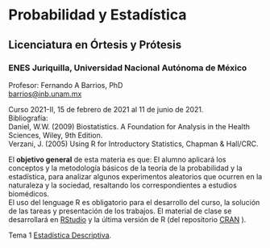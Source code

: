# Probabilidad y Estadística  
## Licenciatura en Órtesis y Prótesis  
### ENES Juriquilla, Universidad Nacional Autónoma de México  

Profesor: Fernando A Barrios, PhD  
barrios@inb.unam.mx  

Curso 2021-II, 15 de febrero de 2021 al 11 de junio de 2021.  
Bibliografía:  
Daniel, W.W. (2009) Biostatistics. A Foundation for Analysis in the Health Sciences, Wiley, 9th Edition.  
Verzani, J. (2005) Using R for Introductory Statistics, Chapman & Hall/CRC.

El **objetivo general** de esta materia es que: El alumno aplicará los conceptos y la metodología básicos de la teoría de la probabilidad y la estadística, para analizar algunos experimentos aleatorios que ocurren en la naturaleza y la sociedad, resaltando los correspondientes a estudios biomédicos.  
El uso del lenguage R es obligatorio para el desarrollo del curso, la solución de las tareas y presentación de los trabajos. El material de clase se desarrollará en [RStudio](https://rstudio.com/products/rstudio/) y la última versión de R (del repositorio [CRAN](https://cran.r-project.org/) ).  

Tema 1 [Estadística Descriptiva](https://fabarrios.github.io/ProbEstad2021/EstadDescrip/EstadDescrip.html).
